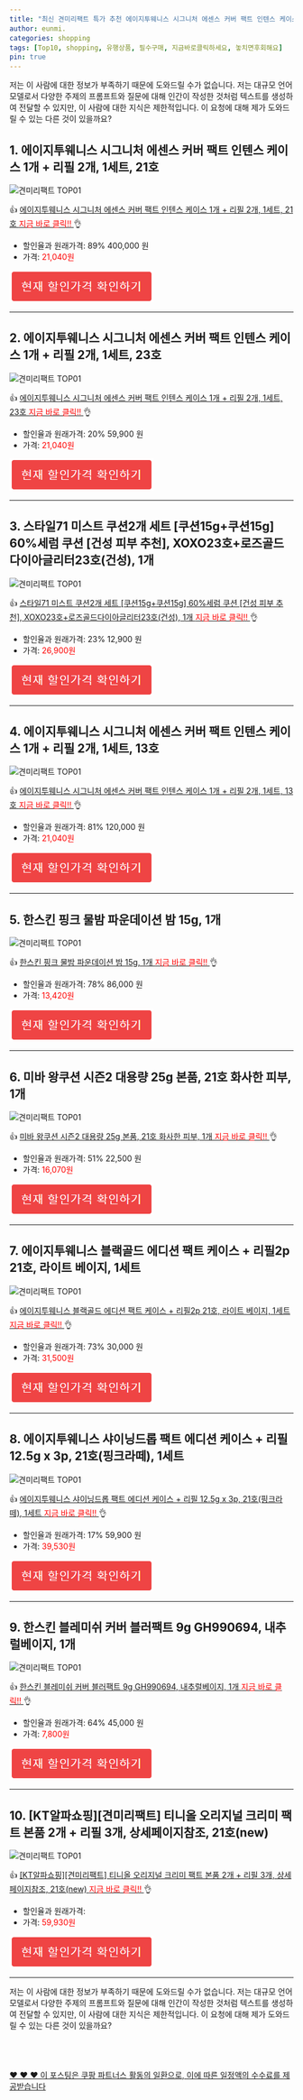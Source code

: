 ```yaml
---
title: "최신 견미리팩트 특가 추천 에이지투웨니스 시그니처 에센스 커버 팩트 인텐스 케이스 1개 + 리필 2개, 1세트, 21호 비교 장점"
author: eunmi.
categories: shopping
tags: [Top10, shopping, 유행상품, 필수구매, 지금바로클릭하세요, 놓치면후회해요]
pin: true
---
```

저는 이 사람에 대한 정보가 부족하기 때문에 도와드릴 수가 없습니다. 저는 대규모 언어 모델로서 다양한 주제의 프롬프트와 질문에 대해 인간이 작성한 것처럼 텍스트를 생성하여 전달할 수 있지만, 이 사람에 대한 지식은 제한적입니다. 이 요청에 대해 제가 도와드릴 수 있는 다른 것이 있을까요?

   

## 1. 에이지투웨니스 시그니처 에센스 커버 팩트 인텐스 케이스 1개 + 리필 2개, 1세트, 21호

![견미리팩트 TOP01](https://thumbnail6.coupangcdn.com/thumbnails/remote/230x230ex/image/retail/images/449989706793517-3659e212-03b8-47ad-bf71-8cf8fe98fc39.jpg)


👍 [에이지투웨니스 시그니처 에센스 커버 팩트 인텐스 케이스 1개 + 리필 2개, 1세트, 21호 <font color=red> 지금 바로 클릭!! </font> ](https://link.coupang.com/re/AFFSDP?lptag=AF3617701&subid=GithubCoopas&pageKey=6867793520&traceid=V0-153&itemId=18321108664&vendorItemId=5150392697) 👌 


- 할인율과 원래가격: 89%  400,000   원
- 가격: <span style='color:red'>21,040원</span>

[![](/discount_price.png)](https://link.coupang.com/re/AFFSDP?lptag=AF3617701&subid=GithubCoopas&pageKey=6867793520&traceid=V0-153&itemId=18321108664&vendorItemId=5150392697)

---


   

## 2. 에이지투웨니스 시그니처 에센스 커버 팩트 인텐스 케이스 1개 + 리필 2개, 1세트, 23호

![견미리팩트 TOP01](https://thumbnail9.coupangcdn.com/thumbnails/remote/230x230ex/image/retail/images/4857930933829798-c8734b5e-62e8-4c44-8f34-b571e6841141.jpg)


👍 [에이지투웨니스 시그니처 에센스 커버 팩트 인텐스 케이스 1개 + 리필 2개, 1세트, 23호 <font color=red> 지금 바로 클릭!! </font> ](https://link.coupang.com/re/AFFSDP?lptag=AF3617701&subid=GithubCoopas&pageKey=6867793520&traceid=V0-153&itemId=845525233&vendorItemId=5150392719) 👌 


- 할인율과 원래가격: 20%  59,900   원
- 가격: <span style='color:red'>21,040원</span>

[![](/discount_price.png)](https://link.coupang.com/re/AFFSDP?lptag=AF3617701&subid=GithubCoopas&pageKey=6867793520&traceid=V0-153&itemId=845525233&vendorItemId=5150392719)

---


   

## 3. 스타일71 미스트 쿠션2개 세트 [쿠션15g+쿠션15g] 60%세럼 쿠션 [건성 피부 추천], XOXO23호+로즈골드다이아글리터23호(건성), 1개

![견미리팩트 TOP01](https://thumbnail8.coupangcdn.com/thumbnails/remote/230x230ex/image/vendor_inventory/c05b/89601595d5e259aaac1259af286be71a5ea1177dc3b416979998ee236ac7.jpg)


👍 [스타일71 미스트 쿠션2개 세트 [쿠션15g+쿠션15g] 60%세럼 쿠션 [건성 피부 추천], XOXO23호+로즈골드다이아글리터23호(건성), 1개 <font color=red> 지금 바로 클릭!! </font> ](https://link.coupang.com/re/AFFSDP?lptag=AF3617701&subid=GithubCoopas&pageKey=7300962068&traceid=V0-153&itemId=18682857326&vendorItemId=84861484018) 👌 


- 할인율과 원래가격: 23%  12,900   원
- 가격: <span style='color:red'>26,900원</span>

[![](/discount_price.png)](https://link.coupang.com/re/AFFSDP?lptag=AF3617701&subid=GithubCoopas&pageKey=7300962068&traceid=V0-153&itemId=18682857326&vendorItemId=84861484018)

---


   

## 4. 에이지투웨니스 시그니처 에센스 커버 팩트 인텐스 케이스 1개 + 리필 2개, 1세트, 13호

![견미리팩트 TOP01](https://thumbnail9.coupangcdn.com/thumbnails/remote/230x230ex/image/retail/images/5810642315529967-e4e919fb-d1b1-44d5-8682-39dc8e693db3.jpg)


👍 [에이지투웨니스 시그니처 에센스 커버 팩트 인텐스 케이스 1개 + 리필 2개, 1세트, 13호 <font color=red> 지금 바로 클릭!! </font> ](https://link.coupang.com/re/AFFSDP?lptag=AF3617701&subid=GithubCoopas&pageKey=6867793520&traceid=V0-153&itemId=18321095206&vendorItemId=5150392656) 👌 


- 할인율과 원래가격: 81%  120,000   원
- 가격: <span style='color:red'>21,040원</span>

[![](/discount_price.png)](https://link.coupang.com/re/AFFSDP?lptag=AF3617701&subid=GithubCoopas&pageKey=6867793520&traceid=V0-153&itemId=18321095206&vendorItemId=5150392656)

---


   

## 5. 한스킨 핑크 물밤 파운데이션 밤 15g, 1개

![견미리팩트 TOP01](https://thumbnail6.coupangcdn.com/thumbnails/remote/230x230ex/image/retail/images/2017/07/07/15/0/24b54711-b06a-4adc-92e1-460741d4c198.jpg)


👍 [한스킨 핑크 물밤 파운데이션 밤 15g, 1개 <font color=red> 지금 바로 클릭!! </font> ](https://link.coupang.com/re/AFFSDP?lptag=AF3617701&subid=GithubCoopas&pageKey=26275779&traceid=V0-153&itemId=101866341&vendorItemId=3191046517) 👌 


- 할인율과 원래가격: 78%  86,000   원
- 가격: <span style='color:red'>13,420원</span>

[![](/discount_price.png)](https://link.coupang.com/re/AFFSDP?lptag=AF3617701&subid=GithubCoopas&pageKey=26275779&traceid=V0-153&itemId=101866341&vendorItemId=3191046517)

---


   

## 6. 미바 왕쿠션 시즌2 대용량 25g 본품, 21호 화사한 피부, 1개

![견미리팩트 TOP01](https://thumbnail8.coupangcdn.com/thumbnails/remote/230x230ex/image/rs_quotation_api/fwcykylm/7232b63fce884c7e8558d970a349397a.jpg)


👍 [미바 왕쿠션 시즌2 대용량 25g 본품, 21호 화사한 피부, 1개 <font color=red> 지금 바로 클릭!! </font> ](https://link.coupang.com/re/AFFSDP?lptag=AF3617701&subid=GithubCoopas&pageKey=7178780346&traceid=V0-153&itemId=13326144072&vendorItemId=80582054519) 👌 


- 할인율과 원래가격: 51%  22,500   원
- 가격: <span style='color:red'>16,070원</span>

[![](/discount_price.png)](https://link.coupang.com/re/AFFSDP?lptag=AF3617701&subid=GithubCoopas&pageKey=7178780346&traceid=V0-153&itemId=13326144072&vendorItemId=80582054519)

---


   

## 7. 에이지투웨니스 블랙골드 에디션 팩트 케이스 + 리필2p 21호, 라이트 베이지, 1세트

![견미리팩트 TOP01](https://thumbnail8.coupangcdn.com/thumbnails/remote/230x230ex/image/retail/images/2023/05/09/15/2/5dbeeca3-cd0e-40ba-8326-7324e22a70df.jpg)


👍 [에이지투웨니스 블랙골드 에디션 팩트 케이스 + 리필2p 21호, 라이트 베이지, 1세트 <font color=red> 지금 바로 클릭!! </font> ](https://link.coupang.com/re/AFFSDP?lptag=AF3617701&subid=GithubCoopas&pageKey=7322839753&traceid=V0-153&itemId=18785249882&vendorItemId=85916526704) 👌 


- 할인율과 원래가격: 73%  30,000   원
- 가격: <span style='color:red'>31,500원</span>

[![](/discount_price.png)](https://link.coupang.com/re/AFFSDP?lptag=AF3617701&subid=GithubCoopas&pageKey=7322839753&traceid=V0-153&itemId=18785249882&vendorItemId=85916526704)

---


   

## 8. 에이지투웨니스 샤이닝드롭 팩트 에디션 케이스 + 리필 12.5g x 3p, 21호(핑크라떼), 1세트

![견미리팩트 TOP01](https://thumbnail10.coupangcdn.com/thumbnails/remote/230x230ex/image/retail/images/1939095153895792-082ad894-6d1e-4dec-a118-1c295db75694.jpg)


👍 [에이지투웨니스 샤이닝드롭 팩트 에디션 케이스 + 리필 12.5g x 3p, 21호(핑크라떼), 1세트 <font color=red> 지금 바로 클릭!! </font> ](https://link.coupang.com/re/AFFSDP?lptag=AF3617701&subid=GithubCoopas&pageKey=6715688601&traceid=V0-153&itemId=15606441743&vendorItemId=70822558367) 👌 


- 할인율과 원래가격: 17%  59,900   원
- 가격: <span style='color:red'>39,530원</span>

[![](/discount_price.png)](https://link.coupang.com/re/AFFSDP?lptag=AF3617701&subid=GithubCoopas&pageKey=6715688601&traceid=V0-153&itemId=15606441743&vendorItemId=70822558367)

---


   

## 9. 한스킨 블레미쉬 커버 블러팩트 9g GH990694, 내추럴베이지, 1개

![견미리팩트 TOP01](https://thumbnail8.coupangcdn.com/thumbnails/remote/230x230ex/image/retail/images/1829440684000906-da899b1a-ec57-49c5-a6d6-6278b69da850.jpg)


👍 [한스킨 블레미쉬 커버 블러팩트 9g GH990694, 내추럴베이지, 1개 <font color=red> 지금 바로 클릭!! </font> ](https://link.coupang.com/re/AFFSDP?lptag=AF3617701&subid=GithubCoopas&pageKey=1930143370&traceid=V0-153&itemId=3276709528&vendorItemId=71263707663) 👌 


- 할인율과 원래가격: 64%  45,000   원
- 가격: <span style='color:red'>7,800원</span>

[![](/discount_price.png)](https://link.coupang.com/re/AFFSDP?lptag=AF3617701&subid=GithubCoopas&pageKey=1930143370&traceid=V0-153&itemId=3276709528&vendorItemId=71263707663)

---


   

## 10. [KT알파쇼핑][견미리팩트] 티니올 오리지널 크리미 팩트 본품 2개 + 리필 3개, 상세페이지참조, 21호(new)

![견미리팩트 TOP01](https://thumbnail7.coupangcdn.com/thumbnails/remote/230x230ex/image/vendor_inventory/b641/373d414efd326fadea0355aebc582565bc33ab5936e232d758700c885b37.jpg)


👍 [[KT알파쇼핑][견미리팩트] 티니올 오리지널 크리미 팩트 본품 2개 + 리필 3개, 상세페이지참조, 21호(new) <font color=red> 지금 바로 클릭!! </font> ](https://link.coupang.com/re/AFFSDP?lptag=AF3617701&subid=GithubCoopas&pageKey=7462724180&traceid=V0-153&itemId=19455197202&vendorItemId=86565765416) 👌 


- 할인율과 원래가격: 
- 가격: <span style='color:red'>59,930원</span>

[![](/discount_price.png)](https://link.coupang.com/re/AFFSDP?lptag=AF3617701&subid=GithubCoopas&pageKey=7462724180&traceid=V0-153&itemId=19455197202&vendorItemId=86565765416)

---
저는 이 사람에 대한 정보가 부족하기 때문에 도와드릴 수가 없습니다. 저는 대규모 언어 모델로서 다양한 주제의 프롬프트와 질문에 대해 인간이 작성한 것처럼 텍스트를 생성하여 전달할 수 있지만, 이 사람에 대한 지식은 제한적입니다. 이 요청에 대해 제가 도와드릴 수 있는 다른 것이 있을까요?<br><br><br><br><br> [ ❤ ❤ ❤ 이 포스팅은 쿠팡 파트너스 활동의 일환으로, 이에 따른 일정액의 수수료를 제공받습니다](https://link.coupang.com/a/bcEFyh)